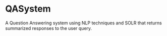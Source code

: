 # QASystem
A Question Answering system using NLP techniques and SOLR that returns summarized responses to the user query.

